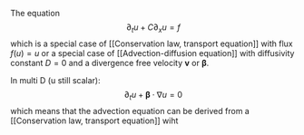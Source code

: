 The equation
$$\partial_t u + C\partial_x u = f$$
which is a special case of [[Conservation law, transport equation]] with flux $f(u)=u$ or a special case of [[Advection-diffusion equation]] with diffusivity constant $D=0$ and a divergence free velocity $\boldsymbol{v}$ or $\boldsymbol{\beta}$.

In multi D (u still scalar):
$$\partial_t u + \boldsymbol{\beta} \cdot \nabla u = 0$$
which means that the advection equation can be derived from a [[Conservation law, transport equation]] wiht 